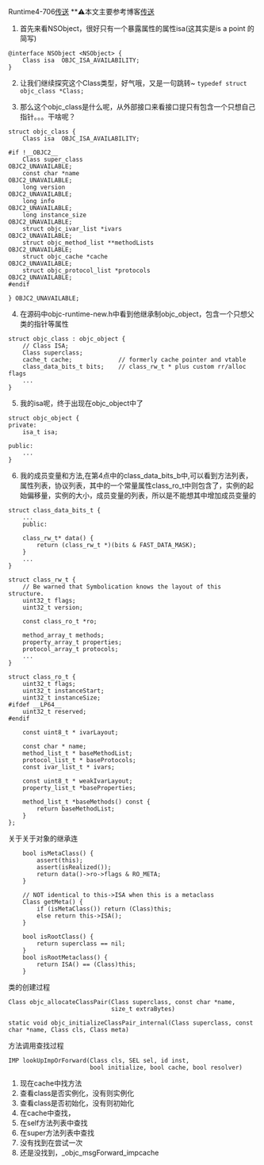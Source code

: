 Runtime4-706[传送](https://opensource.apple.com/tarballs/objc4/)
**:warning:本文主要参考博客[传送](http://zxfcumtcs.github.io/2014/07/08/Objective-c-Object-Model/)
1. 首先来看NSObject，很好只有一个暴露属性的属性isa(这其实是is a point 的简写)
```
@interface NSObject <NSObject> {
    Class isa  OBJC_ISA_AVAILABILITY;
}
```

2. 让我们继续探究这个Class类型，好气哦，又是一句跳转~
`typedef struct objc_class *Class;`

3. 那么这个objc_class是什么呢，从外部接口来看接口提只有包含一个只想自己指针。。。干啥呢？
```
struct objc_class {
    Class isa  OBJC_ISA_AVAILABILITY;

#if !__OBJC2__
    Class super_class                                        OBJC2_UNAVAILABLE;
    const char *name                                         OBJC2_UNAVAILABLE;
    long version                                             OBJC2_UNAVAILABLE;
    long info                                                OBJC2_UNAVAILABLE;
    long instance_size                                       OBJC2_UNAVAILABLE;
    struct objc_ivar_list *ivars                             OBJC2_UNAVAILABLE;
    struct objc_method_list **methodLists                    OBJC2_UNAVAILABLE;
    struct objc_cache *cache                                 OBJC2_UNAVAILABLE;
    struct objc_protocol_list *protocols                     OBJC2_UNAVAILABLE;
#endif

} OBJC2_UNAVAILABLE;
```

4. 在源码中objc-runtime-new.h中看到他继承制objc_object，包含一个只想父类的指针等属性
```
struct objc_class : objc_object {
    // Class ISA;
    Class superclass;
    cache_t cache;             // formerly cache pointer and vtable
    class_data_bits_t bits;    // class_rw_t * plus custom rr/alloc flags
    ...
}
```

5. 我的isa呢，终于出现在objc_object中了
```
struct objc_object {
private:
    isa_t isa;

public:
    ...
}
```

6. 我的成员变量和方法,在第4点中的class_data_bits_b中,可以看到方法列表，属性列表，协议列表，其中的一个常量属性class_ro_t中则包含了，实例的起始偏移量，实例的大小，成员变量的列表，所以是不能想其中增加成员变量的
```
struct class_data_bits_t {
    ...
    public:

    class_rw_t* data() {
        return (class_rw_t *)(bits & FAST_DATA_MASK);
    }
    ...
}

struct class_rw_t {
    // Be warned that Symbolication knows the layout of this structure.
    uint32_t flags;
    uint32_t version;

    const class_ro_t *ro;

    method_array_t methods;
    property_array_t properties;
    protocol_array_t protocols;
    ...
}

struct class_ro_t {
    uint32_t flags;
    uint32_t instanceStart;
    uint32_t instanceSize;
#ifdef __LP64__
    uint32_t reserved;
#endif

    const uint8_t * ivarLayout;
    
    const char * name;
    method_list_t * baseMethodList;
    protocol_list_t * baseProtocols;
    const ivar_list_t * ivars;

    const uint8_t * weakIvarLayout;
    property_list_t *baseProperties;

    method_list_t *baseMethods() const {
        return baseMethodList;
    }
};

```

关于关于对象的继承连
```
    bool isMetaClass() {
        assert(this);
        assert(isRealized());
        return data()->ro->flags & RO_META;
    }

    // NOT identical to this->ISA when this is a metaclass
    Class getMeta() {
        if (isMetaClass()) return (Class)this;
        else return this->ISA();
    }

    bool isRootClass() {
        return superclass == nil;
    }
    bool isRootMetaclass() {
        return ISA() == (Class)this;
    }
```

类的创建过程
```
Class objc_allocateClassPair(Class superclass, const char *name, 
                             size_t extraBytes)
```

```                             
static void objc_initializeClassPair_internal(Class superclass, const char *name, Class cls, Class meta)
```

方法调用查找过程
```
IMP lookUpImpOrForward(Class cls, SEL sel, id inst, 
                       bool initialize, bool cache, bool resolver)
```
1. 现在cache中找方法
2. 查看class是否实例化，没有则实例化
3. 查看class是否初始化，没有则初始化
4. 在cache中查找，
5. 在self方法列表中查找
6. 在super方法列表中查找
7. 没有找到在尝试一次
8. 还是没找到，_objc_msgForward_impcache